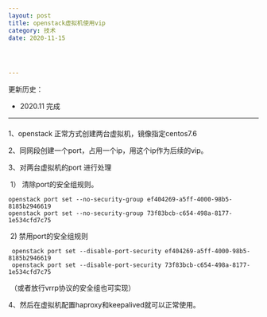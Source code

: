 ```yaml
---
layout: post
title: openstack虚拟机使用vip
category: 技术
date: 2020-11-15




---
```


更新历史：

- 2020.11 完成

------

####

1、openstack 正常方式创建两台虚拟机，镜像指定centos7.6

2、同网段创建一个port，占用一个ip，用这个ip作为后续的vip。

3、对两台虚拟机的port 进行处理

​	1） 清除port的安全组规则。

```
openstack port set --no-security-group ef404269-a5ff-4000-98b5-8185b2946619
openstack port set --no-security-group 73f83bcb-c654-498a-8177-1e534cfd7c75
```

​	2)	禁用port的安全组规则

```
 openstack port set --disable-port-security ef404269-a5ff-4000-98b5-8185b2946619
 openstack port set --disable-port-security 73f83bcb-c654-498a-8177-1e534cfd7c75
```

​	（或者放行vrrp协议的安全组也可实现）



4、然后在虚拟机配置haproxy和keepalived就可以正常使用。

